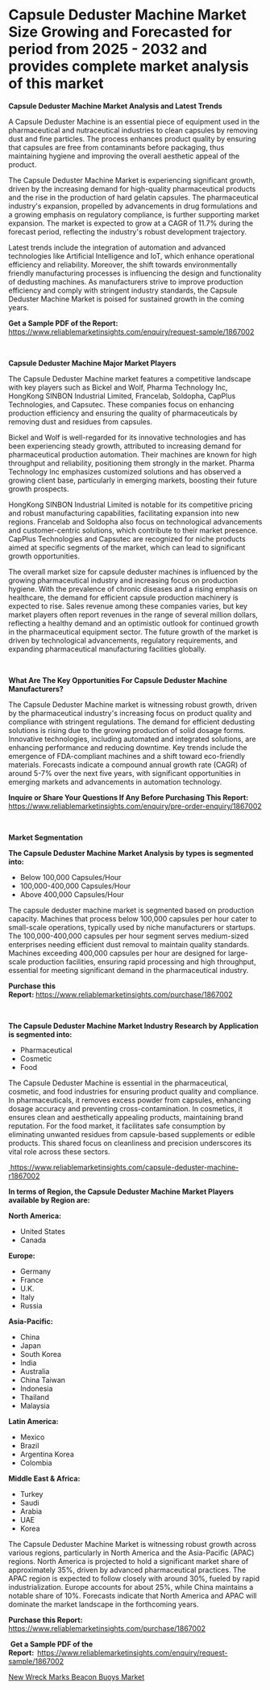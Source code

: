 <p><h1>Capsule Deduster Machine Market Size Growing and Forecasted for period from 2025 - 2032 and provides complete market analysis of this market</h1></p><p><strong>Capsule Deduster Machine Market Analysis and Latest Trends</strong></p>
<p><p>A Capsule Deduster Machine is an essential piece of equipment used in the pharmaceutical and nutraceutical industries to clean capsules by removing dust and fine particles. The process enhances product quality by ensuring that capsules are free from contaminants before packaging, thus maintaining hygiene and improving the overall aesthetic appeal of the product.</p><p>The Capsule Deduster Machine Market is experiencing significant growth, driven by the increasing demand for high-quality pharmaceutical products and the rise in the production of hard gelatin capsules. The pharmaceutical industry's expansion, propelled by advancements in drug formulations and a growing emphasis on regulatory compliance, is further supporting market expansion. The market is expected to grow at a CAGR of 11.7% during the forecast period, reflecting the industry's robust development trajectory.</p><p>Latest trends include the integration of automation and advanced technologies like Artificial Intelligence and IoT, which enhance operational efficiency and reliability. Moreover, the shift towards environmentally friendly manufacturing processes is influencing the design and functionality of dedusting machines. As manufacturers strive to improve production efficiency and comply with stringent industry standards, the Capsule Deduster Machine Market is poised for sustained growth in the coming years.</p></p>
<p><strong>Get a Sample PDF of the Report:&nbsp;</strong> <a href="https://www.reliablemarketinsights.com/enquiry/request-sample/1867002?utm_campaign=2892&utm_medium=2&utm_source=Github&utm_content=ia&utm_term=28022025&utm_id=capsule-deduster-machine">https://www.reliablemarketinsights.com/enquiry/request-sample/1867002</a></p>
<p>&nbsp;</p>
<p><strong>Capsule Deduster Machine Major Market Players</strong></p>
<p><p>The Capsule Deduster Machine market features a competitive landscape with key players such as Bickel and Wolf, Pharma Technology Inc, HongKong SINBON Industrial Limited, Francelab, Soldopha, CapPlus Technologies, and Capsutec. These companies focus on enhancing production efficiency and ensuring the quality of pharmaceuticals by removing dust and residues from capsules.</p><p>Bickel and Wolf is well-regarded for its innovative technologies and has been experiencing steady growth, attributed to increasing demand for pharmaceutical production automation. Their machines are known for high throughput and reliability, positioning them strongly in the market. Pharma Technology Inc emphasizes customized solutions and has observed a growing client base, particularly in emerging markets, boosting their future growth prospects.</p><p>HongKong SINBON Industrial Limited is notable for its competitive pricing and robust manufacturing capabilities, facilitating expansion into new regions. Francelab and Soldopha also focus on technological advancements and customer-centric solutions, which contribute to their market presence. CapPlus Technologies and Capsutec are recognized for niche products aimed at specific segments of the market, which can lead to significant growth opportunities.</p><p>The overall market size for capsule deduster machines is influenced by the growing pharmaceutical industry and increasing focus on production hygiene. With the prevalence of chronic diseases and a rising emphasis on healthcare, the demand for efficient capsule production machinery is expected to rise. Sales revenue among these companies varies, but key market players often report revenues in the range of several million dollars, reflecting a healthy demand and an optimistic outlook for continued growth in the pharmaceutical equipment sector. The future growth of the market is driven by technological advancements, regulatory requirements, and expanding pharmaceutical manufacturing facilities globally.</p></p>
<p>&nbsp;</p>
<p><strong>What Are The Key Opportunities For Capsule Deduster Machine Manufacturers?</strong></p>
<p><p>The Capsule Deduster Machine market is witnessing robust growth, driven by the pharmaceutical industry's increasing focus on product quality and compliance with stringent regulations. The demand for efficient dedusting solutions is rising due to the growing production of solid dosage forms. Innovative technologies, including automated and integrated solutions, are enhancing performance and reducing downtime. Key trends include the emergence of FDA-compliant machines and a shift toward eco-friendly materials. Forecasts indicate a compound annual growth rate (CAGR) of around 5-7% over the next five years, with significant opportunities in emerging markets and advancements in automation technology.</p></p>
<p><strong>Inquire or Share Your Questions If Any Before Purchasing This Report:</strong> <a href="https://www.reliablemarketinsights.com/enquiry/pre-order-enquiry/1867002?utm_campaign=2892&utm_medium=2&utm_source=Github&utm_content=ia&utm_term=28022025&utm_id=capsule-deduster-machine">https://www.reliablemarketinsights.com/enquiry/pre-order-enquiry/1867002</a></p>
<p>&nbsp;</p>
<p><strong>Market Segmentation</strong></p>
<p><strong>The Capsule Deduster Machine Market Analysis by types is segmented into:</strong></p>
<p><ul><li>Below 100,000 Capsules/Hour</li><li>100,000-400,000 Capsules/Hour</li><li>Above 400,000 Capsules/Hour</li></ul></p>
<p><p>The capsule deduster machine market is segmented based on production capacity. Machines that process below 100,000 capsules per hour cater to small-scale operations, typically used by niche manufacturers or startups. The 100,000-400,000 capsules per hour segment serves medium-sized enterprises needing efficient dust removal to maintain quality standards. Machines exceeding 400,000 capsules per hour are designed for large-scale production facilities, ensuring rapid processing and high throughput, essential for meeting significant demand in the pharmaceutical industry.</p></p>
<p><strong>Purchase this Report:&nbsp;</strong><a href="https://www.reliablemarketinsights.com/purchase/1867002?utm_campaign=2892&utm_medium=2&utm_source=Github&utm_content=ia&utm_term=28022025&utm_id=capsule-deduster-machine">https://www.reliablemarketinsights.com/purchase/1867002</a></p>
<p>&nbsp;</p>
<p><strong>The Capsule Deduster Machine Market Industry Research by Application is segmented into:</strong></p>
<p><ul><li>Pharmaceutical</li><li>Cosmetic</li><li>Food</li></ul></p>
<p><p>The Capsule Deduster Machine is essential in the pharmaceutical, cosmetic, and food industries for ensuring product quality and compliance. In pharmaceuticals, it removes excess powder from capsules, enhancing dosage accuracy and preventing cross-contamination. In cosmetics, it ensures clean and aesthetically appealing products, maintaining brand reputation. For the food market, it facilitates safe consumption by eliminating unwanted residues from capsule-based supplements or edible products. This shared focus on cleanliness and precision underscores its vital role across these sectors.</p></p>
<p><a href="https://www.reliablemarketinsights.com/capsule-deduster-machine-r1867002?utm_campaign=2892&utm_medium=2&utm_source=Github&utm_content=ia&utm_term=28022025&utm_id=capsule-deduster-machine">&nbsp;https://www.reliablemarketinsights.com/capsule-deduster-machine-r1867002</a></p>
<p><strong>In terms of Region, the Capsule Deduster Machine Market Players available by Region are:</strong></p>
<p>
    <p> <strong> North America: </strong>
        <ul>
            <li>United States</li>
            <li>Canada</li>
        </ul>
        </p> 
    <p> <strong> Europe: </strong>
        <ul>
            <li>Germany</li>
            <li>France</li>
            <li>U.K.</li>
            <li>Italy</li>
            <li>Russia</li>
        </ul>
        </p> 
    <p> <strong> Asia-Pacific: </strong>
        <ul>
            <li>China</li>
            <li>Japan</li>
            <li>South Korea</li>
            <li>India</li>
            <li>Australia</li>
            <li>China Taiwan</li>
            <li>Indonesia</li>
            <li>Thailand</li>
            <li>Malaysia</li>
        </ul>
        </p> 
    <p> <strong> Latin America: </strong>
        <ul>
            <li>Mexico</li>
            <li>Brazil</li>
            <li>Argentina Korea</li>
            <li>Colombia</li>
        </ul>
        </p> 
    <p> <strong> Middle East & Africa: </strong>
        <ul>
            <li>Turkey</li>
            <li>Saudi</li>
            <li>Arabia</li>
            <li>UAE</li>
            <li>Korea</li>
        </ul>
    </p>
    </p>
<p><p>The Capsule Deduster Machine Market is witnessing robust growth across various regions, particularly in North America and the Asia-Pacific (APAC) regions. North America is projected to hold a significant market share of approximately 35%, driven by advanced pharmaceutical practices. The APAC region is expected to follow closely with around 30%, fueled by rapid industrialization. Europe accounts for about 25%, while China maintains a notable share of 10%. Forecasts indicate that North America and APAC will dominate the market landscape in the forthcoming years.</p></p>
<p><strong>Purchase this Report: </strong><a href="https://www.reliablemarketinsights.com/purchase/1867002?utm_campaign=2892&utm_medium=2&utm_source=Github&utm_content=ia&utm_term=28022025&utm_id=capsule-deduster-machine">https://www.reliablemarketinsights.com/purchase/1867002</a></p>
<p>&nbsp;<strong>Get a Sample PDF of the Report:&nbsp;&nbsp;</strong><a href="https://www.reliablemarketinsights.com/enquiry/request-sample/1867002?utm_campaign=2892&utm_medium=2&utm_source=Github&utm_content=ia&utm_term=28022025&utm_id=capsule-deduster-machine">https://www.reliablemarketinsights.com/enquiry/request-sample/1867002</a></p>
<p><strong></strong></p>
<p><p><a href="https://github.com/ivvrgibi/Market-Research-Report-List-1/blob/main/new-wreck-marks-beacon-buoys-market.md?utm_campaign=2892&utm_medium=2&utm_source=Github&utm_content=ia&utm_term=28022025&utm_id=capsule-deduster-machine">New Wreck Marks Beacon Buoys Market</a></p></p>